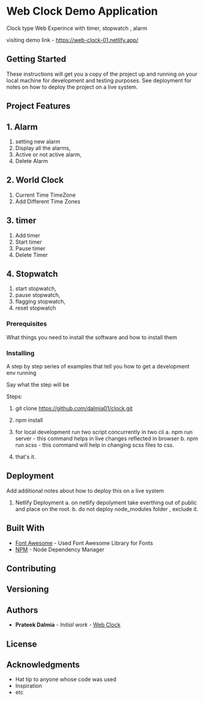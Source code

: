 # Web Clock Demo Application

Clock type Web Experince with timer, stopwatch , alarm

visiting demo link - https://web-clock-01.netlify.app/

## Getting Started

These instructions will get you a copy of the project up and running on your local machine for development and testing purposes. See deployment for notes on how to deploy the project on a live system.

## Project Features



## 1. Alarm
 1. setting new alarm
 2. Display all the alarms,
 3. Active or not active alarm,
 4. Delete Alarm


## 2. World Clock

  1. Current Time TimeZone
  2. Add Different Time Zones


## 3. timer

   1. Add timer
   2. Start timer
   3. Pause timer
   4. Delete Timer


## 4. Stopwatch
  1. start stopwatch,
  2. pause stopwatch,
  3. flagging stopwatch,
  4. reset stopwatch

### Prerequisites

What things you need to install the software and how to install them


### Installing

A step by step series of examples that tell you how to get a development env running

Say what the step will be

Steps:

1. git clone https://github.com/dalmia01/clock.git

2. npm install

3. for local development run two script concurrently in two cli
    a. npm run server - this command helps in live changes reflected in browser
    b. npm run scss - this command will help in changing scss files to css.

4. that's it.



## Deployment

Add additional notes about how to deploy this on a live system

1. Netlify Deployment
   a. on netlify depolyment take everthing out of public and place on the root.
   b. do not deploy node_modules folder , exclude it.


## Built With

* [Font Awesome](https://www.npmjs.com/package/node-dependency-manager) - Used Font Awesome Library for Fonts
* [NPM](https://www.npmjs.com/package/node-dependency-manager) - Node Dependency Manager

## Contributing



## Versioning



## Authors

* **Prateek Dalmia** - *Initial work* - [Web Clock ](https://github.com/dalmia01/clock)



## License



## Acknowledgments

* Hat tip to anyone whose code was used
* Inspiration
* etc
